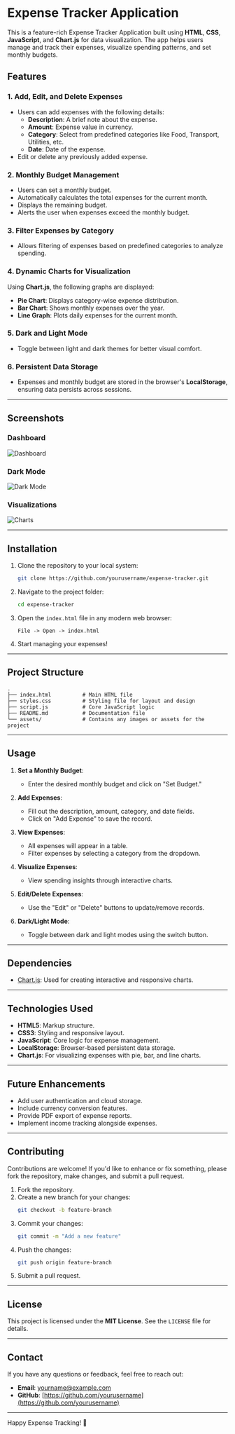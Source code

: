 # Expense Tracker Application

This is a feature-rich Expense Tracker Application built using **HTML**, **CSS**, **JavaScript**, and **Chart.js** for data visualization. The app helps users manage and track their expenses, visualize spending patterns, and set monthly budgets.

## Features

### 1. Add, Edit, and Delete Expenses
- Users can add expenses with the following details:
  - **Description**: A brief note about the expense.
  - **Amount**: Expense value in currency.
  - **Category**: Select from predefined categories like Food, Transport, Utilities, etc.
  - **Date**: Date of the expense.
- Edit or delete any previously added expense.

### 2. Monthly Budget Management
- Users can set a monthly budget.
- Automatically calculates the total expenses for the current month.
- Displays the remaining budget.
- Alerts the user when expenses exceed the monthly budget.

### 3. Filter Expenses by Category
- Allows filtering of expenses based on predefined categories to analyze spending.

### 4. Dynamic Charts for Visualization
Using **Chart.js**, the following graphs are displayed:
- **Pie Chart**: Displays category-wise expense distribution.
- **Bar Chart**: Shows monthly expenses over the year.
- **Line Graph**: Plots daily expenses for the current month.

### 5. Dark and Light Mode
- Toggle between light and dark themes for better visual comfort.

### 6. Persistent Data Storage
- Expenses and monthly budget are stored in the browser's **LocalStorage**, ensuring data persists across sessions.

---

## Screenshots

### Dashboard
![Dashboard](screenshot_dashboard.png)

### Dark Mode
![Dark Mode](screenshot_darkmode.png)

### Visualizations
![Charts](screenshot_charts.png)

---

## Installation

1. Clone the repository to your local system:
   ```bash
   git clone https://github.com/yourusername/expense-tracker.git
   ```

2. Navigate to the project folder:
   ```bash
   cd expense-tracker
   ```

3. Open the `index.html` file in any modern web browser:
   ```
   File -> Open -> index.html
   ```

4. Start managing your expenses!

---

## Project Structure

```plaintext
.
├── index.html          # Main HTML file
├── styles.css          # Styling file for layout and design
├── script.js           # Core JavaScript logic
├── README.md           # Documentation file
└── assets/             # Contains any images or assets for the project
```

---

## Usage

1. **Set a Monthly Budget**:
   - Enter the desired monthly budget and click on "Set Budget."

2. **Add Expenses**:
   - Fill out the description, amount, category, and date fields.
   - Click on "Add Expense" to save the record.

3. **View Expenses**:
   - All expenses will appear in a table.
   - Filter expenses by selecting a category from the dropdown.

4. **Visualize Expenses**:
   - View spending insights through interactive charts.

5. **Edit/Delete Expenses**:
   - Use the "Edit" or "Delete" buttons to update/remove records.

6. **Dark/Light Mode**:
   - Toggle between dark and light modes using the switch button.

---

## Dependencies

- [Chart.js](https://www.chartjs.org/): Used for creating interactive and responsive charts.

---

## Technologies Used

- **HTML5**: Markup structure.
- **CSS3**: Styling and responsive layout.
- **JavaScript**: Core logic for expense management.
- **LocalStorage**: Browser-based persistent data storage.
- **Chart.js**: For visualizing expenses with pie, bar, and line charts.

---

## Future Enhancements
- Add user authentication and cloud storage.
- Include currency conversion features.
- Provide PDF export of expense reports.
- Implement income tracking alongside expenses.

---

## Contributing
Contributions are welcome! If you'd like to enhance or fix something, please fork the repository, make changes, and submit a pull request.

1. Fork the repository.
2. Create a new branch for your changes:
   ```bash
   git checkout -b feature-branch
   ```
3. Commit your changes:
   ```bash
   git commit -m "Add a new feature"
   ```
4. Push the changes:
   ```bash
   git push origin feature-branch
   ```
5. Submit a pull request.

---

## License
This project is licensed under the **MIT License**. See the `LICENSE` file for details.

---

## Contact
If you have any questions or feedback, feel free to reach out:
- **Email**: yourname@example.com
- **GitHub**: [https://github.com/yourusername](https://github.com/yourusername)

---

Happy Expense Tracking! 🎉

